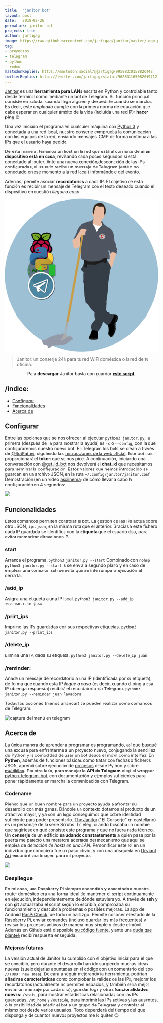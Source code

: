 ```yaml
---
title:  "janitor bot"
layout: post
date:   2018-02-26
permalink: janitor-bot
projects: true
author: jartigag
image: https://raw.githubusercontent.com/jartigag/janitor/master/logo.png
tag:
- proyectos
- telegram
- python
- redes
mastodonReplies: https://mastodon.social/@jartigag/99598320158826842
twitterReplies: https://twitter.com/jartigag/status/968833165082099712
---
```


[Janitor](https://github.com/jartigag/janitor) es una **herramienta para LANs** escrita en Python y controlable tanto desde terminal como mediante un
bot de Telegram.  Su función principal consiste en saludar cuando llega alguien y despedirle cuando se marcha. Es decir, este *empleado* cumple con
la primera norma de educación que cabe esperar en cualquier ámbito de la vida (incluida una red IP): **hacer ping** 🙃

Una vez iniciado el programa en cualquier máquina con [Python 3](https://www.python.org/) y conectada a una red local, nuestro conserje comprueba la
comunicación con los equipos de la red, enviando mensajes ICMP de forma continua a las IPs que el usuario haya pedido.

De esta manera, tenemos un host en la red que está al corriente de **si un dispositivo está en casa**, revisando cada pocos segundos si está
conectado al router. Ante una nueva conexión/desconexión de las IPs configuradas, el usuario recibe un mensaje de Telegram (esté o no conectado en
ese momento a la red local) informándole del evento.

Además, permite asociar **recordatorios** a cada IP. El objetivo de esta función es recibir un mensaje de Telegram con el texto deseado cuando el
dispositivo en cuestión *llegue a casa*.

![](https://raw.githubusercontent.com/jartigag/janitor/master/logo.png)

> Janitor: un conserje 24h para tu red WiFi doméstica o la red de tu oficina.

<p style="text-align: center;"> Para <b>descargar</b> Janitor basta con guardar <a
href="https://raw.githubusercontent.com/jartigag/janitor/master/janitor.py"><b>este script</b></a>.</p>

## /índice:
- [Configurar](#configurar)
- [Funcionalidades](#funcionalidades)
- [Acerca de](#acerca-de)

## Configurar

Entre las opciones que se nos ofrecen al ejecutar `python3 janitor.py`, la primera (después de `-h` para mostrar la ayuda) es `-c` o `--config`, con
la que configuraremos nuestro nuevo bot.  En Telegram los bots se crean a través de [@BotFather](https://telegram.me/botfather), siguiendo las
[instrucciones de la web oficial](https://core.telegram.org/bots#6-botfather). Este bot nos proporcionará el **token** que se nos pide. A
continuación, iniciando una conversación con [@get_id_bot](https://telegram.me/get_it_bot) nos devolverá el **chat_id** que necesitamos para terminar
la configuración.  Estos valores que hemos introducido se guardan en un archivo JSON, en la ruta `~/.config/janitor/janitor.conf`  Demostración (en
un vídeo [asciinema](https://asciinema.org)) de cómo llevar a cabo la configuración en 4 segundos:

<a href="https://asciinema.org/a/165092" target="_blank"><img src="https://asciinema.org/a/165092.png" /></a>

## Funcionalidades

Estos comandos permiten controlar el bot. La gestión de las IPs actúa sobre otro JSON, `ips.json`, en la misma ruta que el
anterior. Gracias a este fichero cada IP guardada se identifica con la **etiqueta** que el usuario elija, para evitar memorizar direcciones IP.

### start

Arranca el programa.  ``` python3 janitor.py --start ``` Combinado con `nohup python3 janitor.py --start &` se envía a segundo plano y en caso de
emplear una conexión ssh se evita que se interrumpa la ejecución al cerrarla.

### /add_ip

Asigna una etiqueta a una IP local.  ``` python3 janitor.py --add_ip 192.168.1.10 juan ```

### /print_ips

Imprime las IPs guardadas con sus respectivas etiquetas.  ``` python3 janitor.py --print_ips ```

### /delete_ip

Elimina una IP, dada su etiqueta.  ``` python3 janitor.py --delete_ip juan ```

### /reminder:

Añade un mensaje de recordatorio a una IP (identificada por su etiqueta), de forma que cuando esta IP *llegue a casa* (es decir, cuando el ping a esa
IP obtenga respuesta) recibirá el recordatorio vía Telegram.  ``` python3 janitor.py --reminder juan lavadora ```

Todas las acciones (menos arrancar) se pueden realizar como comandos de Telegram:

![captura del menú en telegram]({{site.baseurl}}/assets/images/posts/telegram-janitor.png)

## Acerca de

La única manera de aprender a programar es programando, así que busqué una excusa para enfrentarme a un proyecto nuevo, conjugando la sencillez de
Python y la comodidad de usar un bot desde el móvil como interfaz.  En **Python**, además de funciones básicas como tratar con fechas o ficheros
JSON, aprendí sobre ejecución de [procesos](https://docs.python.org/3/library/subprocess.html) desde Python y sobre
[multihilos](https://docs.python.org/3/library/threading.html).  Por otro lado, para manejar la **API de Telegram** elegí el wrapper
[python-telegram-bot](https://python-telegram-bot.org/), con documentación y ejemplos suficientes para poner rápidamente en marcha la comunicación
con Telegram.

### Codename

Pienso que un buen nombre para un proyecto ayuda a afrontar su desarrollo con más ganas. Dándole un contexto dotamos al producto de un atractivo
mayor, y ya con un logo conseguimos que cobre identidad suficiente para poder presentarlo.  [The
Janitor](https://en.wikipedia.org/wiki/Janitor_(Scrubs)) ("El Conserje" en castellano) es un personaje de la serie Scrubs. Lo elegí cuando buscaba un
nombre que sugiriese en qué consiste este programa y que no fuera nada técnico. Un **conserje** de un edificio **saludando constantemente** a quien
pasa por la puerta me pareció una metáfora acertada del mecanismo que aquí se emplea de *detección de hosts en una LAN*. Personificar este rol en un
individuo que conociera fue un paso obvio, y con una búsqueda en [Deviant Art](https://11kaito11.deviantart.com/art/Scrubs-Wallpaper-11-330396239)
encontré una imagen para mi proyecto.

[![](https://img.youtube.com/vi/9_Vd08LoB_4/0.jpg)](https://youtu.be/9_Vd08LoB_4)

### Despliegue

En mi caso, una Raspberry Pi siempre encendida y conectada a nuestro router doméstico era una forma ideal de mantener el script continuamente en
ejecución, independientemente de dónde estuviera yo. A través de **ssh** y con **git** actualizaba el script según lo escribía, comprobaba su
funcionamiento y descubría problemas o posibles mejoras.  La app de Android [RasPi
Check](https://play.google.com/store/apps/details?id=de.eidottermihi.raspicheck) fue todo un hallazgo. Permite conocer el estado de la Raspberry Pi,
enviar comandos (incluso guardar los más frecuentes) y revisar los procesos activos de manera muy simple y desde el móvil. Además en Github está
disponible [su código fuente](https://github.com/eidottermihi/rpicheck), y ante una [duda que
planteé](https://github.com/eidottermihi/rpicheck/issues/171) recibí respuesta enseguida.

### Mejoras futuras

La versión actual de Janitor ha cumplido con el objetivo inicial para el que se concibió, pero durante el desarrollo han ido surgiendo muchas ideas
nuevas (suelo dejarlas apuntadas en el código con un comentario del tipo `//TODO: new idea`). De cara a seguir mejorando la herramienta, podrían
**añadirse características** como comprobar la validez de las IPs, mejorar los recordatorios (actualmente no permiten espacios, y también sería mejor
enviar un mensaje por cada uno), guardar logs y otras **funcionalidades nuevas**: `/stats`, para mostrar estadísticas relacionadas con las IPs
guardadas, `/at_home` y `/outside`, para imprimir las IPs activas y las ausentes, o la posibilidad de añadir el bot a un grupo de Telegram y
controlar el mismo bot desde varios usuarios. Todo dependerá del tiempo del que disponga y de cuántos nuevos proyectos me lo quiten 😉
